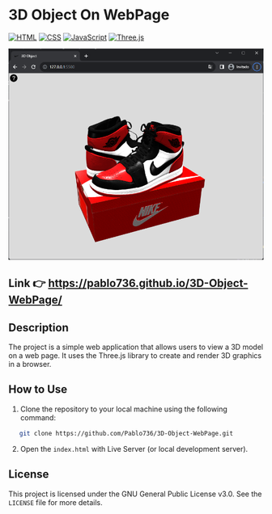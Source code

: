 # 3D Object On WebPage

[![HTML](https://img.shields.io/badge/HTML-5-E34F26.svg)](https://developer.mozilla.org/en-US/docs/Web/Guide/HTML/HTML5)
[![CSS](https://img.shields.io/badge/CSS-3-1572B6.svg)](https://developer.mozilla.org/en-US/docs/Web/CSS)
[![JavaScript](https://img.shields.io/badge/JavaScript-ES6-F7DF1E.svg)](https://developer.mozilla.org/en-US/docs/Web/JavaScript)
[![Three.js](https://img.shields.io/badge/Three.js-r154-7B68EE.svg)](https://threejs.org/)

<p align="center">
  <img src="docs/image.png">
</p>

## Link 👉  https://pablo736.github.io/3D-Object-WebPage/

## Description
The project is a simple web application that allows users to view a 3D model on a web page. It uses the Three.js library to create and render 3D graphics in a browser.

## How to Use

1. Clone the repository to your local machine using the following command:

```bash
   git clone https://github.com/Pablo736/3D-Object-WebPage.git
```

2. Open the `index.html` with Live Server (or local development server).

## License
This project is licensed under the GNU General Public License v3.0. See the `LICENSE` file for more details.